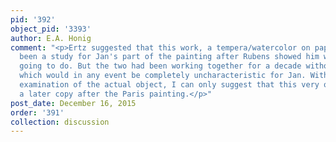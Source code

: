 ```yaml
---
pid: '392'
object_pid: '3393'
author: E.A. Honig
comment: "<p>Ertz suggested that this work, a tempera/watercolor on paper, could have
  been a study for Jan's part of the painting after Rubens showed him what he was
  going to do. But the two had been working together for a decade without such props,
  which would in any event be completely uncharacteristic for Jan. Without further
  examination of the actual object, I can only suggest that this very odd work is
  a later copy after the Paris painting.</p>"
post_date: December 16, 2015
order: '391'
collection: discussion
---
```

